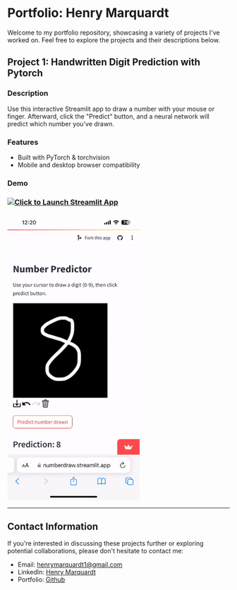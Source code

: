 <!-- # henrym105.github.io
##### author: Henry Marquardt, Dec 2023

Use this streamlit app to draw a number with your mouse / finger. 
Click redict and the neural network will predict which number is drawn!
- built with pytorch & torchvision
- works on Mobile and Desktop browsers

[![Click to launch Streamlit App](https://static.streamlit.io/badges/streamlit_badge_black_white.svg)](https://numberdraw.streamlit.app)

<!-- ![Example Recording of App](./data/IMG_3380.gif) -->
<!-- <img src="./data/IMG_3380.gif" width="300"> -->



# Portfolio: Henry Marquardt

Welcome to my portfolio repository, showcasing a variety of projects I've worked on. Feel free to explore the projects and their descriptions below.

## Project 1: Handwritten Digit Prediction with Pytorch

### Description

Use this interactive Streamlit app to draw a number with your mouse or finger. Afterward, click the "Predict" button, and a neural network will predict which number you've drawn.

### Features

- Built with PyTorch & torchvision
- Mobile and desktop browser compatibility

### Demo

<!-- [![Click to Launch Streamlit App](https://static.streamlit.io/badges/streamlit_badge_black_white.svg)](https://numberdraw.streamlit.app) -->
<h3>
  <a href="https://numberdraw.streamlit.app">
    <img src="https://static.streamlit.io/badges/streamlit_badge_black_white.svg" alt="Click to Launch Streamlit App" width="200">
  </a>
</h3>

<img src="./Project1/data/IMG_3380.gif" width="300">

---

## Contact Information

If you're interested in discussing these projects further or exploring potential collaborations, please don't hesitate to contact me:

- Email: [henrymarquardt1@gmail.com](mailto:henrymarquardt1@gmail.com)
- LinkedIn: [Henry Marquardt](https://www.linkedin.com/in/henry-marquardt/)
- Portfolio: [Github](https://github.com/henrym105)
